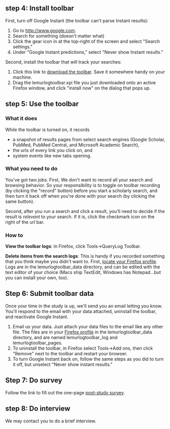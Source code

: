 ## step 4: Install toolbar

First, turn off Google Instant (the toolbar can't parse Instant results):

1. Go to <http://www.google.com>.
1. Search for something (doesn't matter what)
1. Click the gear icon in at the top-right of the screen and select "Search settings."
1. Under "Google Instant predictions," select "Never show Instant results."

Second, install the toolbar that will track your searches:

1. Click this link to [download the toolbar](https://github.com/jasonpriem/schol-search-study/raw/master/lemurlogtoolbar.xpi). Save it somewhere handy on your machine.
1. Drag the lemurlogtoolbar.xpi file you just downloaded onto an active Firefox window, and click "install now" on the dialog that pops up.

## step 5: Use the toolbar


### What it does

While the toolbar is turned on, it records

* a snapshot of results pages from select search engines (Google Scholar, PubMed, PubMed Central, and Microsoft Academic Search), 
* the urls of every link you click on, and
* system events like new tabs opening.

### What you need to do

You've got two jobs. First, We don't want to record all your search and browsing behavior. So your responsibility is to toggle on toolbar recording (by clicking the "record" button) before you start a scholarly search, and then turn it back off when you're done with your search (by clicking the same button).

Second, after you run a search and click a result, you'll need to decide if the result is *relevant* to your search. If it is, click the checkmark icon on the right of the url bar.

### How to

**View the toolbar logs**: In Firefox, click Tools->QueryLog Toolbar.

**Delete items from the search logs**: This is handy if you recorded something that you think maybe you didn't want to. First, [locate your Firefox profile](http://support.mozilla.org/en-US/kb/Profiles). Logs are in the lemurlogtoolbar_data directory, and can be edited with the text editor of your choice (Macs ship TextEdit, Windows has Notepad...but you can install your own, too).

## Step 6: Submit toolbar data

Once your time in the study is up, we'll send you an email letting you know. You'll respond to the email with your data attached, uninstall the toolbar, and reactivate Google Instant.

1. Email us your data. Just attach your data files to the email like any other file. The files are in your [Firefox profile](http://support.mozilla.org/en-US/kb/Profiles) in the lemurlogtoolbar\_data directory, and are named lemurlogtoolbar\_log and lemurlogtoolbar\_pages.
1. To uninstall the toolbar, in Firefox select Tools->Add ons, then click "Remove" next to the toolbar and restart your browser.
1. To turn Google Instant back on, follow the same steps as you did to turn it off, but unselect "Never show instant results." 


## Step 7: Do survey

Follow the link to fill out the one-page [post-study survey](https://unc.qualtrics.com/SE/?SID=SV_dmnxCyws525Rogc).

## step 8: Do interview

We may contact you to do a brief interview.




